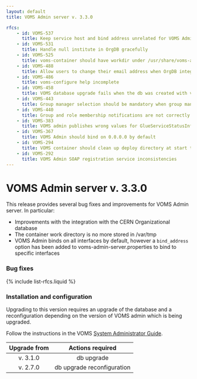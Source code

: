 ```yaml
---
layout: default
title: VOMS Admin server v. 3.3.0

rfcs:
    - id: VOMS-537
      title: Keep service host and bind address unrelated for VOMS Admin server
    - id: VOMS-531
      title: Handle null institute in OrgDB gracefully
    - id: VOMS-525
      title: voms-container should have workdir under /usr/share/voms-admin/work
    - id: VOMS-488
      title: Allow users to change their email address when OrgDB integration is enabled
    - id: VOMS-486
      title: voms-configure help incomplete
    - id: VOMS-458
      title: VOMS database upgrade fails when the db was created with voms-admin v. 2.5.3
    - id: VOMS-443
      title: Group manager selection should be mandatory when group managers are enabled in the registration process
    - id: VOMS-440
      title: Group and role membership notifications are not correctly dispatched to group managers
    - id: VOMS-383
      title: VOMS admin publishes wrong values for GlueServiceStatusInfo
    - id: VOMS-367
      title: VOMS Admin should bind on 0.0.0.0 by default
    - id: VOMS-294
      title: VOMS container should clean up deploy directory at start time
    - id: VOMS-292
      title: VOMS Admin SOAP registration service inconsistencies
---
```


# VOMS Admin server v. 3.3.0

This release provides several bug fixes and improvements for VOMS Admin server.
In particular:

- Improvements with the integration with the CERN Organizational database
- The container work directory is no more stored in /var/tmp
- VOMS Admin binds on all interfaces by default, however  a `bind_address`
  option has been added to voms-admin-server.properties to bind to specific
  interfaces

### Bug fixes

{% include list-rfcs.liquid %}

### Installation and configuration

Upgrading to this version requires an upgrade of the database and a reconfiguration depending on the version of VOMS admin which is being upgraded.

Follow the instructions in the VOMS [System Administrator Guide]({{site.baseurl}}/documentation/sysadmin-guide/3.0.0).

| Upgrade from   | Actions required                                                                                            |
| :------------: | :----------------:                                                                                          |
| v. 3.1.0       | <span class="label label-important">db upgrade</span>                                                       |
| v. 2.7.0       | <span class="label label-important">db upgrade</span> <span class="label label-info">reconfiguration</span> |

[voms-website]: http://italiangrid.github.io/voms
[voms-admin-guide]: {{site.baseurl}}/documentation/voms-admin-guide/3.3.0
